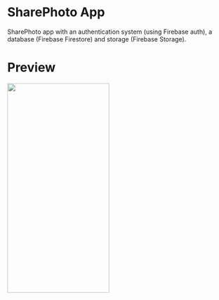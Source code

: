 # SharePhoto App
SharePhoto app with an authentication system (using Firebase auth), a database (Firebase Firestore) and storage (Firebase Storage).

# Preview
<img src=https://user-images.githubusercontent.com/56589369/110200461-4213de00-7e6f-11eb-8798-c2ff027b4dc3.mp4 height="477" width="232">  
